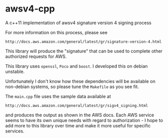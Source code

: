 awsv4-cpp
=========

A c++11 implementation of awsv4 signature version 4 signing process

For more information on this process, please see 

    http://docs.aws.amazon.com/general/latest/gr/signature-version-4.html

This library will produce the "signature" that can be used to complete other 
authorized requests for AWS.

This library uses `openssl`, `Poco` and `boost`. I developed this on debian unstable.

Unfortunately I don't know how these dependencies will be available on non-debian
systems, so please tune the `Makefile` as you see fit.

The `main.cpp` file uses the sample data available at 

    http://docs.aws.amazon.com/general/latest/gr/sigv4_signing.html

and produces the output as shown in the AWS docs. Each AWS service seems
to have its own unique needs with regard to authorization - I hope to 
add more to this library over time and make it more useful for specific 
services.
